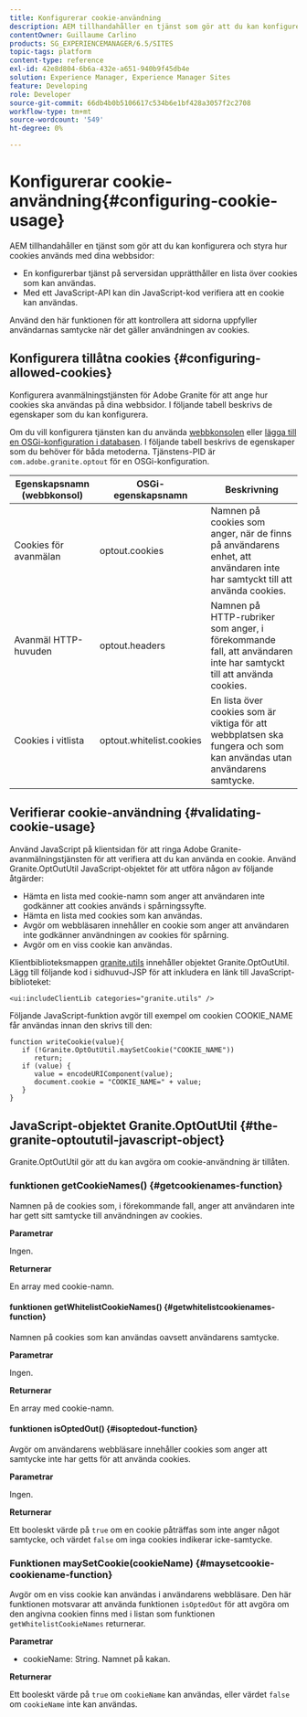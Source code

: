 ```yaml
---
title: Konfigurerar cookie-användning
description: AEM tillhandahåller en tjänst som gör att du kan konfigurera och styra hur cookies används med dina webbsidor.
contentOwner: Guillaume Carlino
products: SG_EXPERIENCEMANAGER/6.5/SITES
topic-tags: platform
content-type: reference
exl-id: 42e8d804-6b6a-432e-a651-940b9f45db4e
solution: Experience Manager, Experience Manager Sites
feature: Developing
role: Developer
source-git-commit: 66db4b0b5106617c534b6e1bf428a3057f2c2708
workflow-type: tm+mt
source-wordcount: '549'
ht-degree: 0%

---
```


# Konfigurerar cookie-användning{#configuring-cookie-usage}

AEM tillhandahåller en tjänst som gör att du kan konfigurera och styra hur cookies används med dina webbsidor:

* En konfigurerbar tjänst på serversidan upprätthåller en lista över cookies som kan användas.
* Med ett JavaScript-API kan din JavaScript-kod verifiera att en cookie kan användas.

Använd den här funktionen för att kontrollera att sidorna uppfyller användarnas samtycke när det gäller användningen av cookies.

## Konfigurera tillåtna cookies {#configuring-allowed-cookies}

Konfigurera avanmälningstjänsten för Adobe Granite för att ange hur cookies ska användas på dina webbsidor. I följande tabell beskrivs de egenskaper som du kan konfigurera.

Om du vill konfigurera tjänsten kan du använda [webbkonsolen](/help/sites-deploying/configuring-osgi.md#osgi-configuration-with-the-web-console) eller [lägga till en OSGi-konfiguration i databasen](/help/sites-deploying/configuring-osgi.md#adding-a-new-configuration-to-the-repository). I följande tabell beskrivs de egenskaper som du behöver för båda metoderna. Tjänstens-PID är `com.adobe.granite.optout` för en OSGi-konfiguration.

| Egenskapsnamn (webbkonsol) | OSGi-egenskapsnamn | Beskrivning |
|---|---|---|
| Cookies för avanmälan | optout.cookies | Namnen på cookies som anger, när de finns på användarens enhet, att användaren inte har samtyckt till att använda cookies. |
| Avanmäl HTTP-huvuden | optout.headers | Namnen på HTTP-rubriker som anger, i förekommande fall, att användaren inte har samtyckt till att använda cookies. |
| Cookies i vitlista | optout.whitelist.cookies | En lista över cookies som är viktiga för att webbplatsen ska fungera och som kan användas utan användarens samtycke. |

## Verifierar cookie-användning {#validating-cookie-usage}

Använd JavaScript på klientsidan för att ringa Adobe Granite-avanmälningstjänsten för att verifiera att du kan använda en cookie. Använd Granite.OptOutUtil JavaScript-objektet för att utföra någon av följande åtgärder:

* Hämta en lista med cookie-namn som anger att användaren inte godkänner att cookies används i spårningssyfte.
* Hämta en lista med cookies som kan användas.
* Avgör om webbläsaren innehåller en cookie som anger att användaren inte godkänner användningen av cookies för spårning.
* Avgör om en viss cookie kan användas.

Klientbiblioteksmappen [granite.utils &#x200B;](/help/sites-developing/clientlibs.md#referencing-client-side-libraries) innehåller objektet Granite.OptOutUtil. Lägg till följande kod i sidhuvud-JSP för att inkludera en länk till JavaScript-biblioteket:

`<ui:includeClientLib categories="granite.utils" />`

Följande JavaScript-funktion avgör till exempel om cookien COOKIE_NAME får användas innan den skrivs till den:

```
function writeCookie(value){
   if (!Granite.OptOutUtil.maySetCookie("COOKIE_NAME"))
      return;
   if (value) {
      value = encodeURIComponent(value);
      document.cookie = "COOKIE_NAME=" + value;
   }
}
```

## JavaScript-objektet Granite.OptOutUtil {#the-granite-optoututil-javascript-object}

Granite.OptOutUtil gör att du kan avgöra om cookie-användning är tillåten.

### funktionen getCookieNames() {#getcookienames-function}

Namnen på de cookies som, i förekommande fall, anger att användaren inte har gett sitt samtycke till användningen av cookies.

**Parametrar**

Ingen.

**Returnerar**

En array med cookie-namn.

#### funktionen getWhitelistCookieNames() {#getwhitelistcookienames-function}

Namnen på cookies som kan användas oavsett användarens samtycke.

**Parametrar**

Ingen.

**Returnerar**

En array med cookie-namn.

#### funktionen isOptedOut() {#isoptedout-function}

Avgör om användarens webbläsare innehåller cookies som anger att samtycke inte har getts för att använda cookies.

**Parametrar**

Ingen.

**Returnerar**

Ett booleskt värde på `true` om en cookie påträffas som inte anger något samtycke, och värdet `false` om inga cookies indikerar icke-samtycke.

### Funktionen maySetCookie(cookieName) {#maysetcookie-cookiename-function}

Avgör om en viss cookie kan användas i användarens webbläsare. Den här funktionen motsvarar att använda funktionen `isOptedOut` för att avgöra om den angivna cookien finns med i listan som funktionen `getWhitelistCookieNames` returnerar.

**Parametrar**

* cookieName: String. Namnet på kakan.

**Returnerar**

Ett booleskt värde på `true` om `cookieName` kan användas, eller värdet `false` om `cookieName` inte kan användas.
